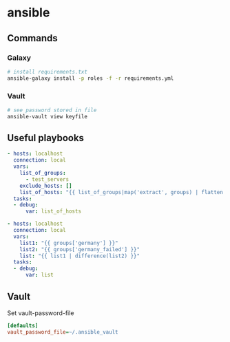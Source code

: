 # ansible

## Commands

### Galaxy

```bash
# install requirements.txt
ansible-galaxy install -p roles -f -r requirements.yml
```

### Vault

```bash
# see password stored in file
ansible-vault view keyfile
```

## Useful playbooks

```yml
- hosts: localhost
  connection: local
  vars:
    list_of_groups:
      - test_servers
    exclude_hosts: []
    list_of_hosts: "{{ list_of_groups|map('extract', groups) | flatten | difference (exclude_hosts) }}"
  tasks:
  - debug:
      var: list_of_hosts
```

```yml
- hosts: localhost
  connection: local
  vars:
    list1: "{{ groups['germany'] }}"
    list2: "{{ groups['germany_failed'] }}"
    list: "{{ list1 | difference(list2) }}"
  tasks:
  - debug:
      var: list
```


## Vault

Set vault-password-file
```ini
[defaults]
vault_password_file=~/.ansible_vault
```
